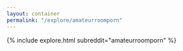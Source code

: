 ```yaml
---
layout: container
permalink: "/explore/amateurroomporn"
---
```


<link rel="stylesheet" type="text/css" href="/static/css/explore.css">
{% include explore.html subreddit="amateurroomporn" %}

